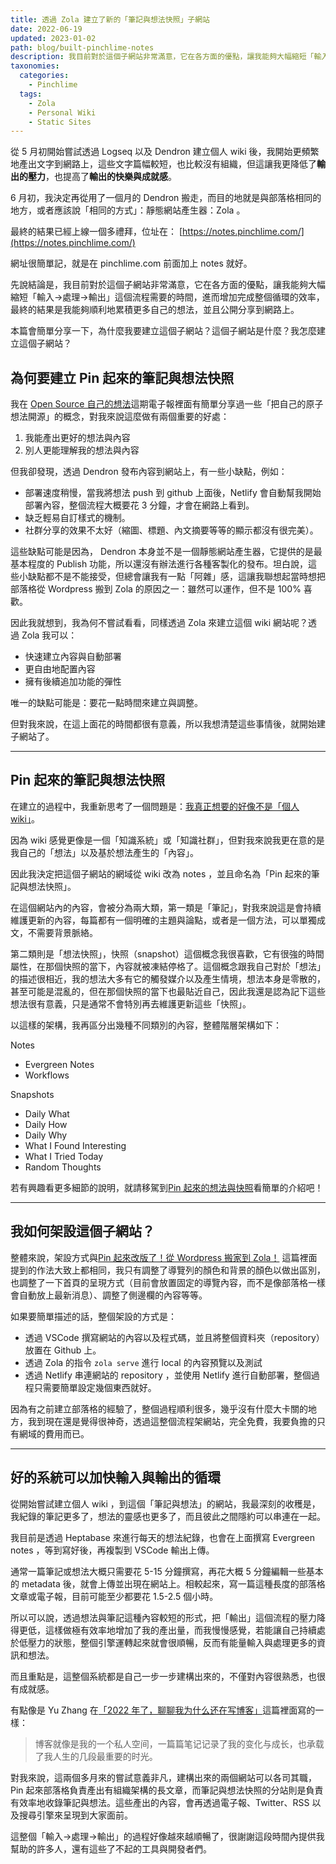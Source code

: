 ```yaml
---
title: 透過 Zola 建立了新的「筆記與想法快照」子網站
date: 2022-06-19
updated: 2023-01-02
path: blog/built-pinchlime-notes
description: 我目前對於這個子網站非常滿意，它在各方面的優點，讓我能夠大幅縮短「輸入->處理->輸出」這個流程需要的時間，進而增加完成整個循環的效率，最終的結果是我能夠順利地累積更多自己的想法，並且公開分享到網路上。
taxonomies:
  categories: 
    - Pinchlime
  tags: 
    - Zola
    - Personal Wiki
    - Static Sites
---
```


從 5 月初開始嘗試透過 Logseq 以及 Dendron 建立個人 wiki 後，我開始更頻繁地產出文字到網路上，這些文字篇幅較短，也比較沒有組織，但這讓我更降低了**輸出的壓力**，也提高了**輸出的快樂與成就感**。

6 月初，我決定再從用了一個月的 Dendron 搬走，而目的地就是與部落格相同的地方，或者應該說「相同的方式」：靜態網站產生器：Zola 。

最終的結果已經上線一個多禮拜，位址在：
[https://notes.pinchlime.com/](https://notes.pinchlime.com/)

網址很簡單記，就是在 pinchlime.com 前面加上 notes 就好。

先說結論是，我目前對於這個子網站非常滿意，它在各方面的優點，讓我能夠大幅縮短「輸入->處理->輸出」這個流程需要的時間，進而增加完成整個循環的效率，最終的結果是我能夠順利地累積更多自己的想法，並且公開分享到網路上。

本篇會簡單分享一下，為什麼我要建立這個子網站？這個子網站是什麼？我怎麼建立這個子網站？

<!-- more -->

## 為何要建立 Pin 起來的筆記與想法快照

我在 [Open Source 自己的想法](@/newsletters/12-open-source-my-thoughts.md)這期電子報裡面有簡單分享過一些「把自己的原子想法開源」的概念，對我來說這麼做有兩個重要的好處：

1. 我能產出更好的想法與內容
2. 別人更能理解我的想法與內容

但我卻發現，透過 Dendron 發布內容到網站上，有一些小缺點，例如：
- 部署速度稍慢，當我將想法 push 到 github 上面後，Netlify 會自動幫我開始部署內容，整個流程大概要花 3 分鐘，才會在網路上看到。
- 缺乏輕易自訂樣式的機制。
- 社群分享的效果不太好（縮圖、標題、內文摘要等等的顯示都沒有很完美）。

這些缺點可能是因為， Dendron 本身並不是一個靜態網站產生器，它提供的是最基本程度的 Publish 功能，所以還沒有辦法進行各種客製化的發布。坦白說，這些小缺點都不是不能接受，但總會讓我有一點「阿雜」感，這讓我聯想起當時想把部落格從 Wordpress 搬到 Zola 的原因之一：雖然可以運作，但不是 100% 喜歡。

因此我就想到，我為何不嘗試看看，同樣透過 Zola 來建立這個 wiki 網站呢？透過 Zola 我可以：
- 快速建立內容與自動部署
- 更自由地配置內容
- 擁有後續追加功能的彈性

唯一的缺點可能是：要花一點時間來建立與調整。

但對我來說，在這上面花的時間都很有意義，所以我想清楚這些事情後，就開始建子網站了。

---

## Pin 起來的筆記與想法快照

在建立的過程中，我重新思考了一個問題是：[我真正想要的好像不是「個人 wiki」](@/snapshots/random-what-i-truly-want-is-not-a-personal-wiki.md)。

因為 wiki 感覺更像是一個「知識系統」或「知識社群」，但對我來說我更在意的是我自己的「想法」以及基於想法產生的「內容」。

因此我決定把這個子網站的網域從 wiki 改為 notes ，並且命名為「Pin 起來的筆記與想法快照」。

在這個網站內的內容，會被分為兩大類，第一類是「筆記」，對我來說這是會持續維護更新的內容，每篇都有一個明確的主題與論點，或者是一個方法，可以單獨成文，不需要背景脈絡。

第二類則是「想法快照」，快照（snapshot）這個概念我很喜歡，它有很強的時間屬性，在那個快照的當下，內容就被凍結停格了。這個概念跟我自己對於「想法」的描述很相近，我的想法大多有它的觸發媒介以及產生情境，想法本身是零散的，甚至可能是混亂的，但在那個快照的當下也最貼近自己，因此我還是認為記下這些想法很有意義，只是通常不會特別再去維護更新這些「快照」。

以這樣的架構，我再區分出幾種不同類別的內容，整體階層架構如下：

Notes
- Evergreen Notes
- Workflows

Snapshots
- Daily What
- Daily How
- Daily Why
- What I Found Interesting
- What I Tried Today
- Random Thoughts

若有興趣看更多細節的說明，就請移駕到[Pin 起來的想法與快照](https://notes.pinchlime.com/)看簡單的介紹吧！

---

## 我如何架設這個子網站？

整體來說，架設方式與[Pin 起來改版了！從 Wordpress 搬家到 Zola！](@/blog/rebuilt-pinchlime.md) 這篇裡面提到的作法大致上都相同，我只有調整了導覽列的顏色和背景的顏色以做出區別，也調整了一下首頁的呈現方式（目前會放置固定的導覽內容，而不是像部落格一樣會自動放上最新消息）、調整了側邊欄的內容等等。

如果要簡單描述的話，整個架設的方式是：

- 透過 VSCode 撰寫網站的內容以及程式碼，並且將整個資料夾（repository）放置在 Github 上。
- 透過 Zola 的指令 `zola serve` 進行 local 的內容預覽以及測試
- 透過 Netlify 串連網站的 repository ，並使用 Netlify 進行自動部署，整個過程只需要簡單設定幾個東西就好。

因為有之前建立部落格的經驗了，整個過程順利很多，幾乎沒有什麼大卡關的地方，我到現在還是覺得很神奇，透過這整個流程架網站，完全免費，我要負擔的只有網域的費用而已。

---

## 好的系統可以加快輸入與輸出的循環

從開始嘗試建立個人 wiki ，到這個「筆記與想法」的網站，我最深刻的收穫是，我紀錄的筆記更多了，想法的靈感也更多了，而且彼此之間隱約可以串連在一起。

我目前是透過 Heptabase 來進行每天的想法紀錄，也會在上面撰寫 Evergreen notes ，等到寫好後，再複製到 VSCode 輸出上傳。

通常一篇筆記或想法大概只需要花 5-15 分鐘撰寫，再花大概 5 分鐘編輯一些基本的 metadata 後，就會上傳並出現在網站上。相較起來，寫一篇這種長度的部落格文章或電子報，目前可能至少都要花 1.5-2.5 個小時。

所以可以說，透過想法與筆記這種內容較短的形式，把「輸出」這個流程的壓力降得更低，這樣做極有效率地增加了我的產出量，而我慢慢感覺，若能讓自己持續處於低壓力的狀態，整個引擎運轉起來就會很順暢，反而有能量輸入與處理更多的資訊和想法。

而且重點是，這整個系統都是自己一步一步建構出來的，不僅對內容很熟悉，也很有成就感。

有點像是 Yu Zhang 在[「2022 年了，聊聊我为什么还在写博客」](https://www.pseudoyu.com/zh/2022/06/12/why_i_still_write_blog_in_2022/)這篇裡面寫的一樣：

> 博客就像是我的一个私人空间，一篇篇笔记记录了我的变化与成长，也承载了我人生的几段最重要的时光。

對我來說，這兩個多月來的嘗試意義非凡，建構出來的兩個網站可以各司其職， Pin 起來部落格負責產出有組織架構的長文章，而筆記與想法快照的分站則是負責有效率地收錄筆記與想法。這些產出的內容，會再透過電子報、Twitter、RSS 以及搜尋引擎來呈現到大家面前。

這整個「輸入->處理->輸出」的過程好像越來越順暢了，很謝謝這段時間內提供我幫助的許多人，還有這些了不起的工具與開發者們。
